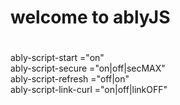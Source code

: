 # welcome to ablyJS


# 
ably-script-start     ="on"<br>
ably-script-secure    ="on|off|secMAX"<br>
ably-script-refresh   ="off|on"<br>
ably-script-link-curl ="on|off|linkOFF"